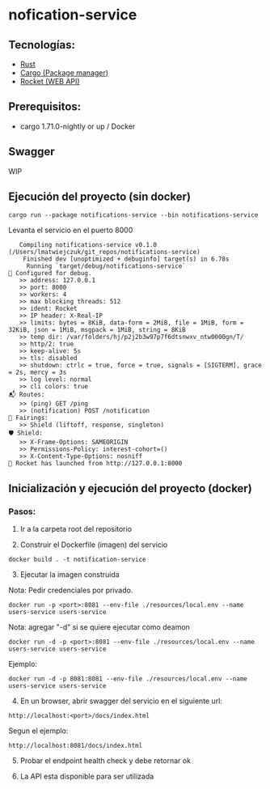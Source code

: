 # nofication-service

## Tecnologías:

- [Rust](https://www.rust-lang.org/)
- [Cargo (Package manager)](https://doc.rust-lang.org/cargo/)
- [Rocket (WEB API)](https://rocket.rs/)

## Prerequisitos:

- cargo 1.71.0-nightly or up / Docker

## Swagger

WIP

## Ejecución del proyecto (sin docker)

```
cargo run --package notifications-service --bin notifications-service
```

Levanta el servicio en el puerto 8000

```
   Compiling notifications-service v0.1.0 (/Users/lmatwiejczuk/git_repos/notifications-service)
    Finished dev [unoptimized + debuginfo] target(s) in 6.78s
     Running `target/debug/notifications-service`
🔧 Configured for debug.
   >> address: 127.0.0.1
   >> port: 8000
   >> workers: 4
   >> max blocking threads: 512
   >> ident: Rocket
   >> IP header: X-Real-IP
   >> limits: bytes = 8KiB, data-form = 2MiB, file = 1MiB, form = 32KiB, json = 1MiB, msgpack = 1MiB, string = 8KiB
   >> temp dir: /var/folders/hj/p2j2b3w97p7f6dtsnwxv_ntw0000gn/T/
   >> http/2: true
   >> keep-alive: 5s
   >> tls: disabled
   >> shutdown: ctrlc = true, force = true, signals = [SIGTERM], grace = 2s, mercy = 3s
   >> log level: normal
   >> cli colors: true
📬 Routes:
   >> (ping) GET /ping
   >> (notification) POST /notification
📡 Fairings:
   >> Shield (liftoff, response, singleton)
🛡️ Shield:
   >> X-Frame-Options: SAMEORIGIN
   >> Permissions-Policy: interest-cohort=()
   >> X-Content-Type-Options: nosniff
🚀 Rocket has launched from http://127.0.0.1:8000
```

## Inicialización y ejecución del proyecto (docker)

### Pasos:

1) Ir a la carpeta root del repositorio

2) Construir el Dockerfile (imagen) del servicio

```
docker build . -t notification-service
```

3) Ejecutar la imagen construida



Nota: Pedir credenciales por privado.


```
docker run -p <port>:8081 --env-file ./resources/local.env --name users-service users-service
```

Nota: agregar "-d" si se quiere ejecutar como deamon

```
docker run -d -p <port>:8081 --env-file ./resources/local.env --name users-service users-service
```

Ejemplo:

```
docker run -d -p 8081:8081 --env-file ./resources/local.env --name users-service users-service
```

4) En un browser, abrir swagger del servicio en el siguiente url:

`http://localhost:<port>/docs/index.html`

Segun el ejemplo:

`http://localhost:8081/docs/index.html`

5) Probar el endpoint health check y debe retornar ok

6) La API esta disponible para ser utilizada

